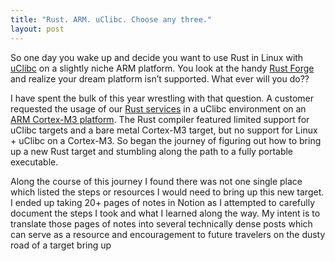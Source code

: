 ```yaml
---
title: "Rust. ARM. uClibc. Choose any three."
layout: post
---
```


So one day you wake up and decide you want to use Rust in Linux with [uClibc](https://www.uclibc.org/)
on a slightly niche ARM platform. You look at the handy [Rust Forge](https://forge.rust-lang.org/release/platform-support.html)
and realize your dream platform isn’t supported. What ever will you do??

I have spent the bulk of this year wrestling with that question. A customer
requested the usage of our [Rust services](https://github.com/kubos/kubos)
in a uClibc environment on an [ARM Cortex-M3 platform](https://www.emcraft.com/som/m2s-fg484).
The Rust compiler featured limited support for uClibc targets and a bare metal Cortex-M3 target,
but no support for Linux + uClibc on a Cortex-M3. So began the journey of figuring out how to 
bring up a new Rust target and stumbling along the path to a fully portable executable.

Along the course of this journey I found there was not one single place which listed
the steps or resources I would need to bring up this new target. I ended up taking
20+ pages of notes in Notion as I attempted to carefully document the steps I took
and what I learned along the way. My intent is to translate those pages of notes
into several technically dense posts which can serve as a resource and encouragement
to future travelers on the dusty road of a target bring up